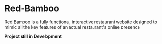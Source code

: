 # Red-Bamboo
Red Bamboo is a fully functional, interactive restaurant website designed to mimic all the key features of an actual restaurant's online presence

**Project still in Development**

